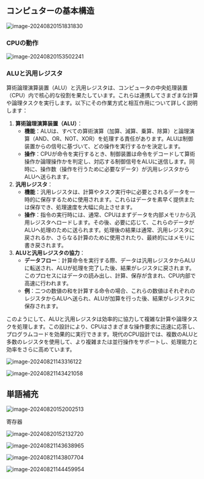 ## コンピュターの基本構造

![image-20240820151831830](./2.2%E3%82%B3%E3%83%B3%E3%83%94%E3%83%A5%E3%82%BF%E3%83%BC%E3%83%8F%E3%83%BC%E3%83%89%E3%82%A6%E3%82%A7%E3%82%A2.assets/image-20240820151831830.png)

### CPUの動作

![image-20240820153502241](./2.2%E3%82%B3%E3%83%B3%E3%83%94%E3%83%A5%E3%82%BF%E3%83%BC%E3%83%8F%E3%83%BC%E3%83%89%E3%82%A6%E3%82%A7%E3%82%A2.assets/image-20240820153502241.png)

### ALUと汎用レジスタ

算術論理演算装置（ALU）と汎用レジスタは、コンピュータの中央処理装置（CPU）内で核心的な役割を果たしています。これらは連携してさまざまな計算や論理タスクを実行します。以下にその作業方式と相互作用について詳しく説明します：

1. **算術論理演算装置（ALU）**：
   - **機能**：ALUは、すべての算術演算（加算、減算、乗算、除算）と論理演算（AND、OR、NOT、XOR）を処理する責任があります。ALUは制御装置からの信号に基づいて、どの操作を実行するかを決定します。
   - **操作**：CPUが命令を実行するとき、制御装置は命令をデコードして算術操作か論理操作かを判定し、対応する制御信号をALUに送信します。同時に、操作数（操作を行うために必要なデータ）が汎用レジスタからALUへ送られます。
2. **汎用レジスタ**：
   - **機能**：汎用レジスタは、計算やタスク実行中に必要とされるデータを一時的に保存するために使用されます。これらはデータを素早く提供または保存でき、処理速度を大幅に向上させます。
   - **操作**：指令の実行時には、通常、CPUはまずデータを内部メモリから汎用レジスタへロードします。その後、必要に応じて、これらのデータがALUへ処理のために送られます。処理後の結果は通常、汎用レジスタに戻されるか、さらなる計算のために使用されたり、最終的にはメモリに書き戻されます。
3. **ALUと汎用レジスタの協力**：
   - **データフロー**：計算命令を実行する際、データは汎用レジスタからALUに転送され、ALUが処理を完了した後、結果がレジスタに戻されます。このプロセスにはデータの読み出し、計算、保存が含まれ、CPU内部で高速に行われます。
   - **例**：二つの数値の和を計算する命令の場合、これらの数値はそれぞれのレジスタからALUへ送られ、ALUが加算を行った後、結果がレジスタに保存されます。

このようにして、ALUと汎用レジスタは効率的に協力して複雑な計算や論理タスクを処理します。この設計により、CPUはさまざまな操作要求に迅速に応答し、プログラムコードを効果的に実行できます。現代のCPU設計では、複数のALUと多数のレジスタを使用して、より複雑または並行操作をサポートし、処理能力と効率をさらに高めています。

![image-20240821143316122](./2.2%E3%82%B3%E3%83%B3%E3%83%94%E3%83%A5%E3%82%BF%E3%83%BC%E3%83%8F%E3%83%BC%E3%83%89%E3%82%A6%E3%82%A7%E3%82%A2.assets/image-20240821143316122.png)

![image-20240821143421058](./2.2%E3%82%B3%E3%83%B3%E3%83%94%E3%83%A5%E3%82%BF%E3%83%BC%E3%83%8F%E3%83%BC%E3%83%89%E3%82%A6%E3%82%A7%E3%82%A2.assets/image-20240821143421058.png)



## 単語補充

![image-20240820152002513](./2.2%E3%82%B3%E3%83%B3%E3%83%94%E3%83%A5%E3%82%BF%E3%83%BC%E3%83%8F%E3%83%BC%E3%83%89%E3%82%A6%E3%82%A7%E3%82%A2.assets/image-20240820152002513.png)

寄存器

![image-20240820152132720](./2.2%E3%82%B3%E3%83%B3%E3%83%94%E3%83%A5%E3%82%BF%E3%83%BC%E3%83%8F%E3%83%BC%E3%83%89%E3%82%A6%E3%82%A7%E3%82%A2.assets/image-20240820152132720.png)

![image-20240821143638965](./2.2%E3%82%B3%E3%83%B3%E3%83%94%E3%83%A5%E3%82%BF%E3%83%BC%E3%83%8F%E3%83%BC%E3%83%89%E3%82%A6%E3%82%A7%E3%82%A2.assets/image-20240821143638965.png)

![image-20240821143807704](./2.2%E3%82%B3%E3%83%B3%E3%83%94%E3%83%A5%E3%82%BF%E3%83%BC%E3%83%8F%E3%83%BC%E3%83%89%E3%82%A6%E3%82%A7%E3%82%A2.assets/image-20240821143807704.png)

![image-20240821144459954](./2.2%E3%82%B3%E3%83%B3%E3%83%94%E3%83%A5%E3%82%BF%E3%83%BC%E3%83%8F%E3%83%BC%E3%83%89%E3%82%A6%E3%82%A7%E3%82%A2.assets/image-20240821144459954.png)